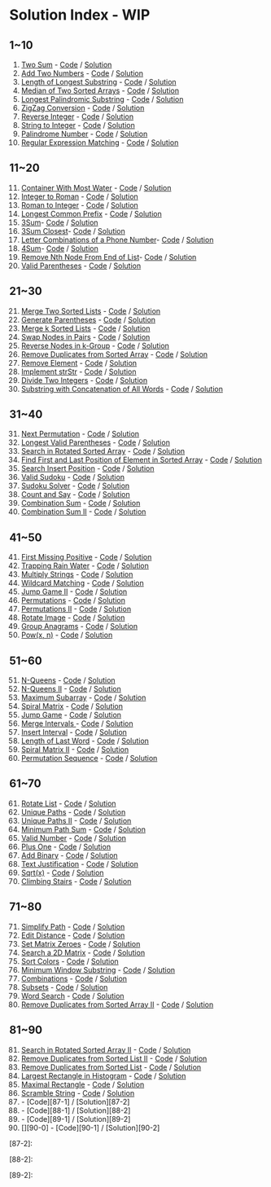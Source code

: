 # Solution Index - WIP

## 1~10
1. [Two Sum][1-0] - [Code][1-1] / [Solution][1-2]
2. [Add Two Numbers][2-0] - [Code][2-1] / [Solution][2-2]
3. [Length of Longest Substring][3-0] - [Code][3-1] / [Solution][3-2]
4. [Median of Two Sorted Arrays][4-0] - [Code][4-1] / [Solution][4-2]
5. [Longest Palindromic Substring][5-0] - [Code][5-1] / [Solution][5-2]
6. [ZigZag Conversion][6-0] - [Code][6-1] / [Solution][6-2]
7. [Reverse Integer][7-0] - [Code][7-1] / [Solution][7-2]
8. [String to Integer][8-0] - [Code][8-1] / [Solution][8-2]
9. [Palindrome Number][9-0] - [Code][9-1] / [Solution][9-2]
10. [Regular Expression Matching][10-0] - [Code][10-1] / [Solution][10-2]


## 11~20
11. [Container With Most Water][11-0] - [Code][11-1] / [Solution][11-2]
12. [Integer to Roman][12-0] - [Code][12-1] / [Solution][12-2]
13. [Roman to Integer][13-0] - [Code][13-1] / [Solution][13-2]
14. [Longest Common Prefix][14-0] - [Code][14-1] / [Solution][14-2]
15. [3Sum][15-0]- [Code][15-1] / [Solution][15-2]
16. [3Sum Closest][16-0]- [Code][16-1] / [Solution][16-2]
17. [Letter Combinations of a Phone Number][17-0]- [Code][17-1] / [Solution][17-2]
18. [4Sum][18-0]- [Code][18-1] / [Solution][18-2]
19. [Remove Nth Node From End of List][19-0]- [Code][19-1] / [Solution][19-2]
20. [Valid Parentheses][20-0] - [Code][20-1] / [Solution][20-2]

## 21~30
21. [Merge Two Sorted Lists][21-0] - [Code][21-1] / [Solution][21-2]
22. [Generate Parentheses][22-0] - [Code][22-1] / [Solution][22-2]
23. [Merge k Sorted Lists][23-0] - [Code][23-1] / [Solution][23-2]
24. [Swap Nodes in Pairs][24-0] - [Code][24-1] / [Solution][24-2]
25. [Reverse Nodes in k-Group][25-0] - [Code][25-1] / [Solution][25-2]
26. [Remove Duplicates from Sorted Array][26-0] - [Code][26-1] / [Solution][26-2]
27. [Remove Element][27-0] - [Code][27-1] / [Solution][27-2]
28. [Implement strStr][28-0] - [Code][28-1] / [Solution][28-2]
29. [Divide Two Integers][29-0] - [Code][29-1] / [Solution][29-2]
30. [Substring with Concatenation of All Words][30-0] - [Code][30-1] / [Solution][30-2]

## 31~40
31. [Next Permutation][31-0] - [Code][31-1] / [Solution][31-2]
32. [Longest Valid Parentheses][32-0] - [Code][32-1] / [Solution][32-2]
33. [Search in Rotated Sorted Array][33-0] - [Code][33-1] / [Solution][33-2]
34. [Find First and Last Position of Element in Sorted Array][34-0] - [Code][34-1] / [Solution][34-2]
35. [Search Insert Position][35-0] - [Code][35-1] / [Solution][35-2]
36. [Valid Sudoku][36-0] - [Code][36-1] / [Solution][36-2]
37. [Sudoku Solver][37-0] - [Code][37-1] / [Solution][37-2]
38. [Count and Say][38-0] - [Code][38-1] / [Solution][38-2]
39. [Combination Sum][39-0] - [Code][39-1] / [Solution][39-2]
40. [Combination Sum II][40-0] - [Code][40-1] / [Solution][40-2]

## 41~50
41. [First Missing Positive][41-0] - [Code][41-1] / [Solution][41-2]
42. [Trapping Rain Water][42-0] - [Code][42-1] / [Solution][42-2]
43. [Multiply Strings][43-0] - [Code][43-1] / [Solution][43-2]
44. [Wildcard Matching][44-0] - [Code][44-1] / [Solution][44-2]
45. [Jump Game II][45-0] - [Code][45-1] / [Solution][45-2]
46. [Permutations][46-0] - [Code][46-1] / [Solution][46-2]
47. [Permutations II][47-0] - [Code][47-1] / [Solution][47-2]
48. [Rotate Image][48-0] - [Code][48-1] / [Solution][48-2]
49. [Group Anagrams][49-0] - [Code][49-1] / [Solution][49-2]
50. [Pow(x, n)][50-0] - [Code][50-1] / [Solution][50-2]

## 51~60
51. [N-Queens][51-0] - [Code][51-1] / [Solution][51-2]
52. [N-Queens II][52-0] - [Code][52-1] / [Solution][52-2]
53. [Maximum Subarray][53-0] - [Code][53-1] / [Solution][53-2]
54. [Spiral Matrix][54-0] - [Code][54-1] / [Solution][54-2]
55. [Jump Game][55-0] - [Code][55-1] / [Solution][55-2]
56. [Merge Intervals ][56-0] - [Code][56-1] / [Solution][56-2]
57. [Insert Interval][57-0] - [Code][57-1] / [Solution][57-2]
58. [Length of Last Word][58-0] - [Code][58-1] / [Solution][58-2]
59. [Spiral Matrix II][59-0] - [Code][59-1] / [Solution][59-2]
60. [Permutation Sequence][60-0] - [Code][60-1] / [Solution][60-2]

## 61~70
61. [Rotate List][61-0] - [Code][61-1] / [Solution][61-2]
62. [Unique Paths][62-0] - [Code][62-1] / [Solution][62-2]
63. [Unique Paths II][63-0] - [Code][63-1] / [Solution][63-2]
64. [Minimum Path Sum][64-0] - [Code][64-1] / [Solution][64-2]
65. [Valid Number][65-0] - [Code][65-1] / [Solution][65-2]
66. [Plus One][66-0] - [Code][66-1] / [Solution][66-2]
67. [Add Binary][67-0] - [Code][67-1] / [Solution][67-2]
68. [Text Justification][68-0] - [Code][68-1] / [Solution][68-2]
69. [Sqrt(x)][69-0] - [Code][69-1] / [Solution][69-2]
70. [Climbing Stairs][70-0] - [Code][70-1] / [Solution][70-2]

## 71~80
71. [Simplify Path][71-0] - [Code][71-1] / [Solution][71-2]
72. [Edit Distance][72-0] - [Code][72-1] / [Solution][72-2]
73. [Set Matrix Zeroes][73-0] - [Code][73-1] / [Solution][73-2]
74. [Search a 2D Matrix][74-0] - [Code][74-1] / [Solution][74-2]
75. [Sort Colors][75-0] - [Code][75-1] / [Solution][75-2]
76. [Minimum Window Substring][76-0] - [Code][76-1] / [Solution][76-2]
77. [Combinations][77-0] - [Code][77-1] / [Solution][77-2]
78. [Subsets][78-0] - [Code][78-1] / [Solution][78-2]
79. [Word Search][79-0] - [Code][79-1] / [Solution][79-2]
80. [Remove Duplicates from Sorted Array II][80-0] - [Code][80-1] / [Solution][80-2]

## 81~90
81. [Search in Rotated Sorted Array II][81-0] - [Code][81-1] / [Solution][81-2]
82. [Remove Duplicates from Sorted List II][82-0] - [Code][82-1] / [Solution][82-2]
83. [Remove Duplicates from Sorted List][83-0] - [Code][83-1] / [Solution][83-2]
84. [Largest Rectangle in Histogram][84-0] - [Code][84-1] / [Solution][84-2]
85. [Maximal Rectangle][85-0] - [Code][85-1] / [Solution][85-2]
86. [Scramble String][86-0] - [Code][86-1] / [Solution][86-2]
87. [][87-0] - [Code][87-1] / [Solution][87-2]
88. [][88-0] - [Code][88-1] / [Solution][88-2]
89. [][89-0] - [Code][89-1] / [Solution][89-2]
90. [][90-0] - [Code][90-1] / [Solution][90-2]


[1-0]: https://leetcode.com/problems/two-sum/
[1-1]: https://github.com/counter2015/LeetCodeScala/blob/master/src/main/scala/algorithms/easy/basic/TwoSum.scala
[1-2]: https://github.com/counter2015/LeetCodeScala/blob/master/solutions/1-10/TwoSum.md

[2-0]: https://leetcode.com/problems/add-two-numbers/
[2-1]: https://github.com/counter2015/LeetCodeScala/blob/master/src/main/scala/algorithms/medium/implementation/AddTwoNumbers.scala
[2-2]: https://github.com/counter2015/LeetCodeScala/blob/master/solutions/1-10/AddTwoNumbers.md

[3-0]: https://leetcode.com/problems/longest-substring-without-repeating-characters/
[3-1]: https://github.com/counter2015/LeetCodeScala/blob/master/src/main/scala/algorithms/medium/string/LengthOfLongestSubstring.scala
[3-2]: https://github.com/counter2015/LeetCodeScala/blob/master/solutions/1-10/LengthOfLongestSubstring.md

[4-0]: https://leetcode.com/problems/median-of-two-sorted-arrays/
[4-1]: https://github.com/counter2015/LeetCodeScala/blob/master/src/main/scala/algorithms/hard/search/FindMedianSortedArrays.scala
[4-2]: https://github.com/counter2015/LeetCodeScala/blob/master/solutions/1-10/FindMedianSortedArrays.md

[5-0]: https://leetcode.com/problems/longest-palindromic-substring/
[5-1]: https://github.com/counter2015/LeetCodeScala/blob/master/src/main/scala/algorithms/medium/string/LongestPalindrome.scala
[5-2]: https://github.com/counter2015/LeetCodeScala/blob/master/solutions/1-10/LongestPalindrome.md

[6-0]: https://leetcode.com/problems/zigzag-conversion/
[6-1]: https://github.com/counter2015/LeetCodeScala/blob/master/src/main/scala/algorithms/medium/basic/ZigZagConversion.scala
[6-2]: https://github.com/counter2015/LeetCodeScala/blob/master/solutions/1-10/ZigZagConversion.md

[7-0]: https://leetcode.com/problems/reverse-integer/
[7-1]: https://github.com/counter2015/LeetCodeScala/blob/master/src/main/scala/algorithms/easy/basic/ReverseInteger.scala
[7-2]: https://github.com/counter2015/LeetCodeScala/blob/master/solutions/1-10/ReverseInteger.md

[8-0]: https://leetcode.com/problems/string-to-integer-atoi/
[8-1]: https://github.com/counter2015/LeetCodeScala/blob/master/src/main/scala/algorithms/medium/regex/StringToInteger.scala
[8-2]: https://github.com/counter2015/LeetCodeScala/blob/master/solutions/1-10/StringToInteger.md

[9-0]: https://leetcode.com/problems/palindrome-number/
[9-1]: https://github.com/counter2015/LeetCodeScala/blob/master/src/main/scala/algorithms/easy/basic/PalindromeNumber.scala
[9-2]: https://github.com/counter2015/LeetCodeScala/blob/master/solutions/1-10/PalindromeNumber.md

[10-0]: https://leetcode.com/problems/regular-expression-matching/
[10-1]: https://github.com/counter2015/LeetCodeScala/blob/master/src/main/scala/algorithms/hard/implementation/RegularExpressionMatching.scala
[10-2]: https://github.com/counter2015/LeetCodeScala/blob/master/solutions/1-10/RegularExpressionMatching.md

[11-0]: https://leetcode.com/problems/container-with-most-water/
[11-1]: https://github.com/counter2015/LeetCodeScala/blob/master/src/main/scala/algorithms/medium/basic/MostWaterContainer.scala
[11-2]: https://github.com/counter2015/LeetCodeScala/blob/master/solutions/11-20/MostWaterContainer.md

[12-0]: https://leetcode.com/problems/integer-to-roman/submissions/
[12-1]: https://github.com/counter2015/LeetCodeScala/blob/master/src/main/scala/algorithms/medium/implementation/IntegerToRoman.scala
[12-2]: https://github.com/counter2015/LeetCodeScala/blob/master/solutions/11-20/IntegerToRoman.md

[13-0]: https://leetcode.com/problems/roman-to-integer/
[13-1]: https://github.com/counter2015/LeetCodeScala/blob/master/src/main/scala/algorithms/easy/implementation/RomanToInteger.scala
[13-2]: https://github.com/counter2015/LeetCodeScala/blob/master/solutions/11-20/RomanToInteger.md

[14-0]: https://leetcode.com/problems/longest-common-prefix/
[14-1]: https://github.com/counter2015/LeetCodeScala/blob/master/src/main/scala/algorithms/easy/basic/LongestCommonPrefix.scala
[14-2]: https://github.com/counter2015/LeetCodeScala/blob/master/solutions/11-20/LongestCommonPrefix.md

[15-0]: https://leetcode.com/problems/3sum/
[15-1]: https://github.com/counter2015/LeetCodeScala/blob/master/src/main/scala/algorithms/medium/basic/ThreeSum.scala
[15-2]: https://github.com/counter2015/LeetCodeScala/blob/master/solutions/11-20/ThreeSum.md

[16-0]: https://leetcode.com/problems/3sum-closest/
[16-1]: https://github.com/counter2015/LeetCodeScala/blob/master/src/main/scala/algorithms/medium/basic/ThreeSumClosest.scala
[16-2]: https://github.com/counter2015/LeetCodeScala/blob/master/solutions/11-20/ThreeSumClosest.md

[17-0]: https://leetcode.com/problems/letter-combinations-of-a-phone-number/
[17-1]: https://github.com/counter2015/LeetCodeScala/blob/master/src/main/scala/algorithms/medium/basic/LetterCombinations.scala
[17-2]: https://github.com/counter2015/LeetCodeScala/blob/master/solutions/11-20/LetterCombinations.md

[18-0]: https://leetcode.com/problems/4sum/
[18-1]: https://github.com/counter2015/LeetCodeScala/blob/master/src/main/scala/algorithms/medium/basic/FourSum.scala
[18-2]: https://github.com/counter2015/LeetCodeScala/blob/master/solutions/11-20/FourSum.md

[19-0]: https://leetcode.com/problems/remove-nth-node-from-end-of-list/
[19-1]: https://github.com/counter2015/LeetCodeScala/blob/master/src/main/scala/algorithms/medium/implementation/RemoveNthFromEnd.scala
[19-2]: https://github.com/counter2015/LeetCodeScala/blob/master/solutions/11-20/RemoveNthFromEnd.md

[20-0]: https://leetcode.com/problems/valid-parentheses/
[20-1]: https://github.com/counter2015/LeetCodeScala/blob/master/src/main/scala/algorithms/medium/string/ValidParentheses.scala
[20-2]: https://github.com/counter2015/LeetCodeScala/blob/master/solutions/21-30/ValidParentheses.md

[21-0]: https://leetcode.com/problems/merge-two-sorted-lists/
[21-1]: https://github.com/counter2015/LeetCodeScala/blob/master/src/main/scala/algorithms/easy/implementation/MergeTwoLists.scala
[21-2]: https://github.com/counter2015/LeetCodeScala/blob/master/solutions/21-30/MergeTwoLists.md

[22-0]: https://leetcode.com/problems/generate-parentheses/
[22-1]: https://github.com/counter2015/LeetCodeScala/blob/master/src/main/scala/algorithms/medium/implementation/GenerateParenthesis.scala
[22-2]: https://github.com/counter2015/LeetCodeScala/blob/master/solutions/21-30/GenerateParenthesis.md

[23-0]: https://leetcode.com/problems/merge-k-sorted-lists/
[23-1]: https://github.com/counter2015/LeetCodeScala/blob/master/src/main/scala/algorithms/hard/implementation/MergeKLists.scala
[23-2]: https://github.com/counter2015/LeetCodeScala/blob/master/solutions/21-30/MergeKLists.md

[24-0]: https://leetcode.com/problems/swap-nodes-in-pairs/
[24-1]: https://github.com/counter2015/LeetCodeScala/blob/master/src/main/scala/algorithms/medium/implementation/SwapPairs.scala
[24-2]: https://github.com/counter2015/LeetCodeScala/blob/master/solutions/21-30/SwapPairs.md

[25-0]: https://leetcode.com/problems/reverse-nodes-in-k-group/
[25-1]: https://github.com/counter2015/LeetCodeScala/blob/master/src/main/scala/algorithms/hard/implementation/ReverseKGroup.scala
[25-2]: https://github.com/counter2015/LeetCodeScala/blob/master/solutions/21-30/ReverseKGroup.md

[26-0]: https://leetcode.com/problems/remove-duplicates-from-sorted-array/
[26-1]: https://github.com/counter2015/LeetCodeScala/blob/master/src/main/scala/algorithms/easy/implementation/RemoveDuplicates.scala
[26-2]: https://github.com/counter2015/LeetCodeScala/blob/master/solutions/21-30/RemoveDuplicates.md

[27-0]: https://leetcode.com/problems/remove-element/
[27-1]: https://github.com/counter2015/LeetCodeScala/blob/master/src/main/scala/algorithms/easy/implementation/RemoveElement.scala
[27-2]: https://github.com/counter2015/LeetCodeScala/blob/master/solutions/21-30/RemoveElement.md

[28-0]: https://leetcode.com/problems/implement-strstr/
[28-1]: https://github.com/counter2015/LeetCodeScala/blob/master/src/main/scala/algorithms/easy/implementation/StrStr.scala
[28-2]: https://github.com/counter2015/LeetCodeScala/blob/master/solutions/21-30/StrStr.md

[29-0]: https://leetcode.com/problems/divide-two-integers/
[29-1]: https://github.com/counter2015/LeetCodeScala/blob/master/src/main/scala/algorithms/medium/implementation/Divide.scala
[29-2]: https://github.com/counter2015/LeetCodeScala/blob/master/solutions/21-30/Divide.md

[30-0]: https://leetcode.com/problems/substring-with-concatenation-of-all-words/
[30-1]: https://github.com/counter2015/LeetCodeScala/blob/master/src/main/scala/algorithms/hard/string/FindSubstring.scala
[30-2]: https://github.com/counter2015/LeetCodeScala/blob/master/solutions/21-30/FindSubstring.md

[31-0]: https://leetcode.com/problems/next-permutation/
[31-1]: https://github.com/counter2015/LeetCodeScala/blob/master/src/main/scala/algorithms/medium/implementation/NextPermutation.scala
[31-2]: https://github.com/counter2015/LeetCodeScala/blob/master/solutions/31-40/NextPermutation.md

[32-0]: https://leetcode.com/problems/longest-valid-parentheses/
[32-1]: https://github.com/counter2015/LeetCodeScala/blob/master/src/main/scala/algorithms/hard/string/LongestValidParentheses.scala
[32-2]: https://github.com/counter2015/LeetCodeScala/blob/master/solutions/31-40/LongestValidParentheses.md

[33-0]: https://leetcode.com/problems/search-in-rotated-sorted-array/
[33-1]: https://github.com/counter2015/LeetCodeScala/blob/master/src/main/scala/algorithms/medium/search/SearchRotatedArray.scala
[33-2]: https://github.com/counter2015/LeetCodeScala/blob/master/solutions/31-40/SearchRotatedArray.md

[34-0]: https://leetcode.com/problems/find-first-and-last-position-of-element-in-sorted-array/
[34-1]: https://github.com/counter2015/LeetCodeScala/blob/master/src/main/scala/algorithms/medium/search/SearchRange.scala
[34-2]: https://github.com/counter2015/LeetCodeScala/blob/master/solutions/31-40/SearchRange.md

[35-0]: https://leetcode.com/problems/search-insert-position/
[35-1]: https://github.com/counter2015/LeetCodeScala/blob/master/src/main/scala/algorithms/easy/basic/SearchInsert.scala
[35-2]: https://github.com/counter2015/LeetCodeScala/blob/master/solutions/31-40/SearchInsert.md

[36-0]: https://leetcode.com/problems/valid-sudoku/
[36-1]: https://github.com/counter2015/LeetCodeScala/blob/master/src/main/scala/algorithms/medium/basic/ValidSudoku.scala
[36-2]: https://github.com/counter2015/LeetCodeScala/blob/master/solutions/31-40/ValidSudoku.md

[37-0]: https://leetcode.com/problems/sudoku-solver/
[37-1]: https://github.com/counter2015/LeetCodeScala/blob/master/src/main/scala/algorithms/hard/implementation/SolveSudoku.scala
[37-2]: https://github.com/counter2015/LeetCodeScala/blob/master/solutions/31-40/SolveSudoku.md

[38-0]: https://leetcode.com/problems/count-and-say/
[38-1]: https://github.com/counter2015/LeetCodeScala/blob/master/src/main/scala/algorithms/easy/basic/CountAndSay.scala
[38-2]: https://github.com/counter2015/LeetCodeScala/blob/master/solutions/31-40/CountAndSay.md

[39-0]: https://leetcode.com/problems/combination-sum/
[39-1]: https://github.com/counter2015/LeetCodeScala/blob/master/src/main/scala/algorithms/medium/implementation/CombinationSum.scala
[39-2]: https://github.com/counter2015/LeetCodeScala/blob/master/solutions/31-40/CombinationSum.md

[40-0]: https://leetcode.com/problems/combination-sum-ii/
[40-1]: https://github.com/counter2015/LeetCodeScala/blob/master/src/main/scala/algorithms/medium/implementation/CombinationSum2.scala
[40-2]: https://github.com/counter2015/LeetCodeScala/blob/master/solutions/31-40/CombinationSum2.md

[41-0]: https://leetcode.com/problems/first-missing-positive/
[41-1]: https://github.com/counter2015/LeetCodeScala/blob/master/src/main/scala/algorithms/hard/implementation/FirstMissingPositive.scala
[41-2]: https://github.com/counter2015/LeetCodeScala/blob/master/solutions/41-50/FirstMissingPositive.md

[42-0]: https://leetcode.com/problems/trapping-rain-water/
[42-1]: https://github.com/counter2015/LeetCodeScala/blob/master/src/main/scala/algorithms/hard/implementation/TrappingRainWater.scala
[42-2]: https://github.com/counter2015/LeetCodeScala/blob/master/solutions/41-50/TrappingRainWater.md 

[43-0]: https://leetcode.com/problems/multiply-strings/
[43-1]: https://github.com/counter2015/LeetCodeScala/blob/master/src/main/scala/algorithms/medium/string/MultiplyStrings.scala
[43-2]: https://github.com/counter2015/LeetCodeScala/blob/master/solutions/41-50/MultiplyStrings.md

[44-0]: https://leetcode.com/problems/wildcard-matching/
[44-1]: https://github.com/counter2015/LeetCodeScala/blob/master/src/main/scala/algorithms/hard/regex/WildcardMatching.scala
[44-2]: https://github.com/counter2015/LeetCodeScala/blob/master/solutions/41-50/WildcardMatching.md

[45-0]: https://leetcode.com/problems/jump-game-ii/
[45-1]: https://github.com/counter2015/LeetCodeScala/blob/master/src/main/scala/algorithms/hard/implementation/JumpGame2.scala
[45-2]: https://github.com/counter2015/LeetCodeScala/blob/master/solutions/41-50/JumpGame2.md

[46-0]: https://leetcode.com/problems/permutations/
[46-1]: https://github.com/counter2015/LeetCodeScala/blob/master/src/main/scala/algorithms/medium/implementation/Permutations.scala
[46-2]: https://github.com/counter2015/LeetCodeScala/blob/master/solutions/41-50/Permutations.md

[47-0]: https://leetcode.com/problems/permutations-ii/
[47-1]: https://github.com/counter2015/LeetCodeScala/blob/master/src/main/scala/algorithms/medium/implementation/Permutations2.scala
[47-2]: https://github.com/counter2015/LeetCodeScala/blob/master/solutions/41-50/Permutations2.md

[48-0]: https://leetcode.com/problems/rotate-image/
[48-1]: https://github.com/counter2015/LeetCodeScala/blob/master/src/main/scala/algorithms/medium/implementation/RotateImage.scala
[48-2]: https://github.com/counter2015/LeetCodeScala/blob/master/solutions/41-50/RotateImage.md

[49-0]: https://leetcode.com/problems/group-anagrams/
[49-1]: https://github.com/counter2015/LeetCodeScala/blob/master/src/main/scala/algorithms/medium/implementation/GroupAnagrams.scala
[49-2]: https://github.com/counter2015/LeetCodeScala/blob/master/solutions/41-50/GroupAnagrams.md

[50-0]: https://leetcode.com/problems/powx-n/
[50-1]: https://github.com/counter2015/LeetCodeScala/blob/master/src/main/scala/algorithms/medium/implementation/Pow.scala
[50-2]: https://github.com/counter2015/LeetCodeScala/blob/master/solutions/41-50/Pow.md

[51-0]: https://leetcode.com/problems/n-queens/
[51-1]: https://github.com/counter2015/LeetCodeScala/blob/master/src/main/scala/algorithms/hard/implementation/NQueens.scala 
[51-2]: https://github.com/counter2015/LeetCodeScala/blob/master/solutions/51-60/N-Queens.md

[52-0]: https://leetcode.com/problems/n-queens-ii/
[52-1]: https://github.com/counter2015/LeetCodeScala/blob/master/src/main/scala/algorithms/hard/implementation/NQueens2.scala 
[52-2]: https://github.com/counter2015/LeetCodeScala/blob/master/solutions/51-60/N-Queens2.md

[53-0]: https://leetcode.com/problems/maximum-subarray/
[53-1]: https://github.com/counter2015/LeetCodeScala/blob/master/src/main/scala/algorithms/easy/implementation/MaximumSubarray.scala 
[53-2]: https://github.com/counter2015/LeetCodeScala/blob/master/solutions/51-60/MaximumSubarray.md

[54-0]: https://leetcode.com/problems/spiral-matrix/
[54-1]: https://github.com/counter2015/LeetCodeScala/blob/master/src/main/scala/algorithms/medium/implementation/SpiralMatrix.scala 
[54-2]: https://github.com/counter2015/LeetCodeScala/blob/master/solutions/51-60/SpiralMatrix.md

[55-0]: https://leetcode.com/problems/jump-game/
[55-1]: https://github.com/counter2015/LeetCodeScala/blob/master/src/main/scala/algorithms/medium/implementation/JumpGame.scala 
[55-2]: https://github.com/counter2015/LeetCodeScala/blob/master/solutions/51-60/JumpGame.md

[56-0]: https://leetcode.com/problems/merge-intervals/
[56-1]: https://github.com/counter2015/LeetCodeScala/blob/master/src/main/scala/algorithms/medium/implementation/MergeIntervals.scala 
[56-2]: https://github.com/counter2015/LeetCodeScala/blob/master/solutions/51-60/MergeIntervals.md

[57-0]: https://leetcode.com/problems/insert-interval/
[57-1]: https://github.com/counter2015/LeetCodeScala/blob/master/src/main/scala/algorithms/hard/implementation/InsertInterval.scala 
[57-2]: https://github.com/counter2015/LeetCodeScala/blob/master/solutions/51-60/InsertInterval.md

[58-0]: https://leetcode.com/problems/length-of-last-word/
[58-1]: https://github.com/counter2015/LeetCodeScala/blob/master/src/main/scala/algorithms/easy/basic/LengthOfLastWord.scala 
[58-2]: https://github.com/counter2015/LeetCodeScala/blob/master/solutions/51-60/LengthOfLastWord.md

[59-0]: https://leetcode.com/problems/spiral-matrix-ii/
[59-1]: https://github.com/counter2015/LeetCodeScala/blob/master/src/main/scala/algorithms/medium/implementation/SpiralMatrix2.scala  
[59-2]: https://github.com/counter2015/LeetCodeScala/blob/master/solutions/51-60/SpiralMatrix2.md

[60-0]: https://leetcode.com/problems/permutation-sequence/
[60-1]: https://github.com/counter2015/LeetCodeScala/blob/master/src/main/scala/algorithms/medium/implementation/PermutationSequence.scala 
[60-2]: https://github.com/counter2015/LeetCodeScala/blob/master/solutions/51-60/PermutationSequence.md

[61-0]: https://leetcode.com/problems/rotate-list/
[61-1]: https://github.com/counter2015/LeetCodeScala/blob/master/src/main/scala/algorithms/medium/implementation/RotateList.scala 
[61-2]: https://github.com/counter2015/LeetCodeScala/blob/master/solutions/61-70/RotateList.md

[62-0]: https://leetcode.com/problems/unique-paths/
[62-1]: https://github.com/counter2015/LeetCodeScala/blob/master/src/main/scala/algorithms/medium/math/UniquePaths.scala
[62-2]: https://github.com/counter2015/LeetCodeScala/blob/master/solutions/61-70/UniquePaths.md

[63-0]: https://leetcode.com/problems/unique-paths-ii/
[63-1]: https://github.com/counter2015/LeetCodeScala/blob/master/src/main/scala/algorithms/medium/math/UniquePaths2.scala
[63-2]: https://github.com/counter2015/LeetCodeScala/blob/master/solutions/61-70/UniquePaths2.md

[64-0]: https://leetcode.com/problems/minimum-path-sum/
[64-1]: https://github.com/counter2015/LeetCodeScala/blob/master/src/main/scala/algorithms/medium/implementation/MinimumPathSum.scala
[64-2]: https://github.com/counter2015/LeetCodeScala/blob/master/solutions/61-70/MinimumPathSum.md

[65-0]: https://leetcode.com/problems/valid-number/
[65-1]: https://github.com/counter2015/LeetCodeScala/blob/master/src/main/scala/algorithms/hard/implementation/ValidNumber.scala
[65-2]: https://github.com/counter2015/LeetCodeScala/blob/master/solutions/61-70/ValidNumber.md

[66-0]: https://leetcode.com/problems/plus-one/
[66-1]: https://github.com/counter2015/LeetCodeScala/blob/master/src/main/scala/algorithms/easy/implementation/PlusOne.scala
[66-2]: https://github.com/counter2015/LeetCodeScala/blob/master/solutions/61-70/PlusOne.md

[67-0]: https://leetcode.com/problems/add-binary/
[67-1]: https://github.com/counter2015/LeetCodeScala/blob/master/src/main/scala/algorithms/easy/implementation/AddBinary.scala
[67-2]: https://github.com/counter2015/LeetCodeScala/blob/master/solutions/61-70/AddBinary.md

[68-0]: https://leetcode.com/problems/text-justification/
[68-1]: https://github.com/counter2015/LeetCodeScala/blob/master/src/main/scala/algorithms/hard/implementation/TextJustification.scala
[68-2]: https://github.com/counter2015/LeetCodeScala/blob/master/solutions/61-70/TextJustification.md

[69-0]: https://leetcode.com/problems/sqrtx/
[69-1]: https://github.com/counter2015/LeetCodeScala/blob/master/src/main/scala/algorithms/easy/implementation/MySqrt.scala
[69-2]: https://github.com/counter2015/LeetCodeScala/blob/master/solutions/61-70/MySqrt.md

[70-0]: https://leetcode.com/problems/climbing-stairs/
[70-1]: https://github.com/counter2015/LeetCodeScala/blob/master/src/main/scala/algorithms/easy/implementation/ClimbingStairs.scala
[70-2]: https://github.com/counter2015/LeetCodeScala/blob/master/solutions/61-70/ClimbingStairs.md

[71-0]: https://leetcode.com/problems/simplify-path/
[71-1]: https://github.com/counter2015/LeetCodeScala/blob/master/src/main/scala/algorithms/medium/implementation/SimplifyPath.scala
[71-2]: https://github.com/counter2015/LeetCodeScala/blob/master/solutions/71-80/SimplifyPath.md

[72-0]: https://leetcode.com/problems/edit-distance/
[72-1]: https://github.com/counter2015/LeetCodeScala/blob/master/src/main/scala/algorithms/hard/string/EditDistance.scala
[72-2]: https://github.com/counter2015/LeetCodeScala/blob/master/solutions/71-80/EditDistance.md

[73-0]: https://leetcode.com/problems/set-matrix-zeroes/
[73-1]: https://github.com/counter2015/LeetCodeScala/blob/master/src/main/scala/algorithms/medium/implementation/SetMatrixZeros.scala 
[73-2]: https://github.com/counter2015/LeetCodeScala/blob/master/solutions/71-80/SetMatrixZeros.md

[74-0]: https://leetcode.com/problems/search-a-2d-matrix/
[74-1]: https://github.com/counter2015/LeetCodeScala/blob/master/src/main/scala/algorithms/medium/search/SearchMatrix.scala  
[74-2]: https://github.com/counter2015/LeetCodeScala/blob/master/solutions/71-80/SearchMatrix.md

[75-0]: https://leetcode.com/problems/sort-colors/
[75-1]: https://github.com/counter2015/LeetCodeScala/blob/master/src/main/scala/algorithms/medium/basic/SortColors.scala 
[75-2]: https://github.com/counter2015/LeetCodeScala/blob/master/solutions/71-80/SortColors.md

[76-0]: https://leetcode.com/problems/minimum-window-substring/
[76-1]: https://github.com/counter2015/LeetCodeScala/blob/master/src/main/scala/algorithms/hard/string/MinimumWindowSubstring.scala 
[76-2]: https://github.com/counter2015/LeetCodeScala/blob/master/solutions/71-80/MinimumWindowSubstring.md

[77-0]: https://leetcode.com/problems/combinations/
[77-1]: https://github.com/counter2015/LeetCodeScala/blob/master/src/main/scala/algorithms/medium/basic/Combinations.scala
[77-2]: https://github.com/counter2015/LeetCodeScala/blob/master/solutions/71-80/Combinations.md

[78-0]: https://leetcode.com/problems/subsets/
[78-1]: https://github.com/counter2015/LeetCodeScala/blob/master/src/main/scala/algorithms/medium/basic/Subsets.scala
[78-2]: https://github.com/counter2015/LeetCodeScala/blob/master/solutions/71-80/SubSets.md

[79-0]: https://leetcode.com/problems/word-search/
[79-1]: https://github.com/counter2015/LeetCodeScala/blob/master/src/main/scala/algorithms/medium/search/WordSearch.scala
[79-2]: https://github.com/counter2015/LeetCodeScala/blob/master/solutions/71-80/WordSearch.md

[80-0]: https://leetcode.com/problems/remove-duplicates-from-sorted-array-ii/
[80-1]: https://github.com/counter2015/LeetCodeScala/blob/master/src/main/scala/algorithms/medium/implementation/RemoveDuplicates2.scala 
[80-2]: https://github.com/counter2015/LeetCodeScala/blob/master/solutions/71-80/RemoveDuplicates2.md

[81-0]: https://leetcode.com/problems/search-in-rotated-sorted-array-ii/
[81-1]: https://github.com/counter2015/LeetCodeScala/blob/master/src/main/scala/algorithms/medium/search/SearchRotatedArray2.scala
[81-2]: https://github.com/counter2015/LeetCodeScala/blob/master/solutions/81-90/SearchRotatedArray2.md

[82-0]: https://leetcode.com/problems/remove-duplicates-from-sorted-list-ii/ 
[82-1]: https://github.com/counter2015/LeetCodeScala/blob/master/src/main/scala/algorithms/medium/basic/RemoveDuplicatesList2.scala
[82-2]: https://github.com/counter2015/LeetCodeScala/blob/master/solutions/81-90/RemoveDuplicatesList2.md

[83-0]: https://leetcode.com/problems/remove-duplicates-from-sorted-list/ 
[83-1]: https://github.com/counter2015/LeetCodeScala/blob/master/src/main/scala/algorithms/easy/basic/RemoveDuplicatesList.scala
[83-2]: https://github.com/counter2015/LeetCodeScala/blob/master/solutions/81-90/RemoveDuplicatesList.md

[84-0]: https://leetcode.com/problems/largest-rectangle-in-histogram/ 
[84-1]: https://github.com/counter2015/LeetCodeScala/blob/master/src/main/scala/algorithms/hard/implementation/LargestRectangleHistogram.scala 
[84-2]: https://github.com/counter2015/LeetCodeScala/blob/master/solutions/81-90/LargestRectangleHistogram.md

[85-0]: https://leetcode.com/problems/maximal-rectangle/ 
[85-1]: https://github.com/counter2015/LeetCodeScala/blob/master/src/main/scala/algorithms/hard/implementation/MaximalRectangle.scala 
[85-2]: https://github.com/counter2015/LeetCodeScala/blob/master/solutions/81-90/MaximalRectangle.md

[86-0]: https://leetcode.com/problems/scramble-string/ 
[86-1]: https://github.com/counter2015/LeetCodeScala/blob/master/src/main/scala/algorithms/hard/implementation/ScrambleString.scala 
[86-2]: https://github.com/counter2015/LeetCodeScala/blob/master/solutions/81-90/ScrambleString.md

[87-0]: 
[87-1]: 
[87-2]: 

[88-0]: 
[88-1]: 
[88-2]: 

[89-0]: 
[89-1]: 
[89-2]: 
